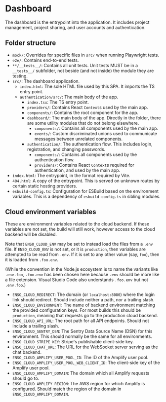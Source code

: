 # Dashboard

The dashboard is the entrypoint into the application. It includes project
management, project sharing, and user accounts and authentication.

## Folder structure

- `mock/`: Overrides for specific files in `src/` when running Playwright tests.
- `e2e/`: Contains end-to-end tests.
- `**/__tests__/`: Contains all unit tests. Unit tests MUST be in a `__tests__/`
  subfolder, not beside (and not inside) the module they are testing.
- `src/`: The dashboard application.
  - `index.html`: The sole HTML file used by this SPA. It imports the TS entry
    point.
  - `authentication/src/`: The main body of the app.
    - `index.tsx`: The TS entry point.
    - `providers/`: Contains React `Context`s used by the main app.
    - `components/`: Contains the root component for the app.
    - `dashboard/`: The main body of the app. Directly in the folder, there are
      some utility modules that do not belong elsewhere.
      - `components/`: Contains all components used by the main app.
      - `events/`: Custom discriminated unions used to communicate messages
        between unrelated components.
    - `authentication/`: The authentication flow. This includes login,
      registration, and changing passwords.
      - `components/`: Contains all components used by the authentication flow.
      - `providers/`: Contains React `Context`s required for authentication, and
        used by the main app.
- `index.html`: The entrypoint, in the format required by Vite.
- `404.html`: A copy of the entrypoint. This is served on unknown routes by
  certain static hosting providers.
- `esbuild-config.ts`: Configuration for ESBuild based on the environment
  variables. This is a dependency of `esbuild-config.ts` in sibling modules.

## Cloud environment variables

These are environment variables related to the cloud backend. If these variables
are not set, the build will still work, however access to the cloud backend will
be disabled.

Note that `ENSO_CLOUD_ENV` may be set to instead load the files from a `.env`
file. If `ENSO_CLOUD_ENV` is not set, or it is `production`, then variables are
attempted to be read from `.env`. If it is set to any other value (say, `foo`),
then it is loaded from `.foo.env`.

(While the convention in the Node.js ecosystem is to name the variants like
`.env.foo`, `.foo.env` has been chosen here because `.env` should be more like
a file extension. Visual Studio Code also understands `.foo.env` but not
`.env.foo`.)

- `ENSO_CLOUD_REDIRECT`: The domain (or `localhost:8080`) where the login link
  should redirect. Should include neither a path, nor a trailing slash.
- `ENSO_CLOUD_ENVIRONMENT`: The name of backend environment matching the
  provided configuration keys. For most builds this should be `production`,
  meaning that requests go to the production cloud backend.
- `ENSO_CLOUD_API_URL`: The root path for all API endpoints. Should not include
  a trailing slash.
- `ENSO_CLOUD_SENTRY_DSN`: The Sentry Data Source Name (DSN) for this
  environment. This should normally be the same for all environments.
- `ENSO_CLOUD_STRIPE_KEY`: Stripe's publishable client-side key.
- `ENSO_CLOUD_CHAT_URL`: The URL for the WebSocket server serving as the chat
  backend.
- `ENSO_CLOUD_AMPLIFY_USER_POOL_ID`: The ID of the Amplify user pool.
- `ENSO_CLOUD_AMPLIFY_USER_POOL_WEB_CLIENT_ID`: The client-side key of the
  Amplify user pool.
- `ENSO_CLOUD_AMPLIFY_DOMAIN`: The domain which all Amplify requests should go
  to.
- `ENSO_CLOUD_AMPLIFY_REGION`: The AWS region for which Amplify is configured.
  Should match the region of the domain in `ENSO_CLOUD_AMPLIFY_DOMAIN`.
